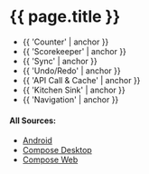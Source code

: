 ---
---

# {{ page.title }}

- {{ 'Counter' | anchor }}
- {{ 'Scorekeeper' | anchor }}
- {{ 'Sync' | anchor }}
- {{ 'Undo/Redo' | anchor }}
- {{ 'API Call & Cache' | anchor }}
- {{ 'Kitchen Sink' | anchor }}
- {{ 'Navigation' | anchor }}

#### All Sources:

- [Android](https://github.com/copper-leaf/ballast/tree/main/examples/android/src/androidMain/java/com/copperleaf/ballast/examples)
- [Compose Desktop](https://github.com/copper-leaf/ballast/tree/main/examples/desktop/src/jvmMain/kotlin/com/copperleaf/ballast/examples)
- [Compose Web](https://github.com/copper-leaf/ballast/tree/main/examples/web/src/jsMain/kotlin/com/copperleaf/ballast/examples)
